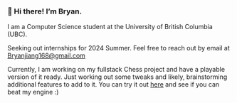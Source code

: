 ### 👋 Hi there! I’m Bryan. 

I am a Computer Science student at the University of British Columbia (UBC).

Seeking out internships for 2024 Summer. Feel free to reach out by email at <Bryanjiang168@gmail.com>

Currently, I am working on my fullstack Chess project and have a playable version of it ready. Just working out some tweaks and likely, brainstorming 
 additional features to add to it. You can try it out [here](https://chess-c486876bf51a.herokuapp.com/) and see if you can beat my engine :)
